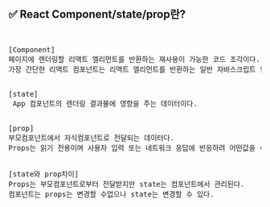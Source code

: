## ✅ React Component/state/prop란?
<br>

<div markdown="1">

<pre>[Component]
페이지에 렌더링할 리액트 엘리먼트를 반환하는 재사용이 가능한 코드 조각이다.
가장 간단한 리액트 컴포넌트는 리액트 엘리먼트를 반환하는 일반 자바스크립트 함수다.


[state]
 App 컴포넌트의 렌더링 결과물에 영향을 주는 데이터이다.
 
 
[prop]
부모컴포넌트에서 자식컴포넌트로 전달되는 데이터다. 
Props는 읽기 전용이며 사용자 입력 또는 네트워크 응답에 반응하려 어떤값을 수정해야 한다면 state를 사용해야 한다.
 
 
[state와 prop차이]
Props는 부모컴포넌트로부터 전달받지만 state는 컴포넌트에서 관리된다. 
컴포넌트는 props는 변경할 수없으나 state는 변경할 수 있다.
</pre>
</div>

<br />
